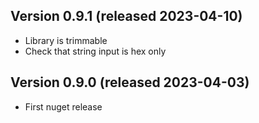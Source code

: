 ## Version 0.9.1 (released 2023-04-10)
- Library is trimmable
- Check that string input is hex only

## Version 0.9.0 (released 2023-04-03)
- First nuget release